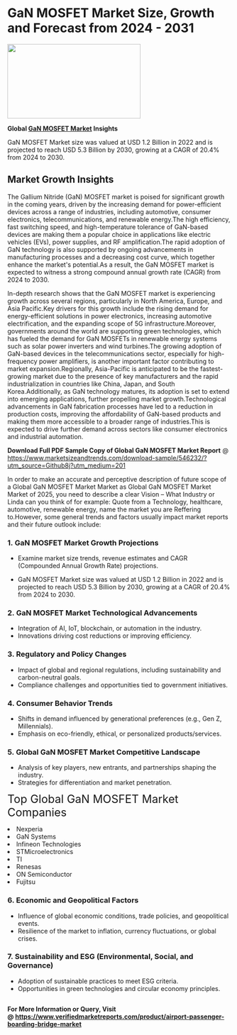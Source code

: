 <H1>GaN MOSFET Market Size, Growth and Forecast from 2024 - 2031</H1><img class="aligncenter size-medium wp-image-584254" src="https://thirdeyenews.in/wp-content/uploads/2024/09/Global-Market-Research-300x168.jpeg" alt="" width="300" height="168" /><p><strong>Global&nbsp;<a href="https://www.marketsizeandtrends.com/download-sample/546232/?utm_source=Github8j?utm_medium=201">GaN MOSFET Market</a> Insights</strong></p><p>GaN MOSFET Market size was valued at USD 1.2 Billion in 2022 and is projected to reach USD 5.3 Billion by 2030, growing at a CAGR of 20.4% from 2024 to 2030.</p><p><h2>Market Growth Insights</h2> <p>The Gallium Nitride (GaN) MOSFET market is poised for significant growth in the coming years, driven by the increasing demand for power-efficient devices across a range of industries, including automotive, consumer electronics, telecommunications, and renewable energy.The high efficiency, fast switching speed, and high-temperature tolerance of GaN-based devices are making them a popular choice in applications like electric vehicles (EVs), power supplies, and RF amplification.The rapid adoption of GaN technology is also supported by ongoing advancements in manufacturing processes and a decreasing cost curve, which together enhance the market's potential.As a result, the GaN MOSFET market is expected to witness a strong compound annual growth rate (CAGR) from 2024 to 2030.</p> <p>In-depth research shows that the GaN MOSFET market is experiencing growth across several regions, particularly in North America, Europe, and Asia Pacific.Key drivers for this growth include the rising demand for energy-efficient solutions in power electronics, increasing automotive electrification, and the expanding scope of 5G infrastructure.Moreover, governments around the world are supporting green technologies, which has fueled the demand for GaN MOSFETs in renewable energy systems such as solar power inverters and wind turbines.The growing adoption of GaN-based devices in the telecommunications sector, especially for high-frequency power amplifiers, is another important factor contributing to market expansion.Regionally, Asia-Pacific is anticipated to be the fastest-growing market due to the presence of key manufacturers and the rapid industrialization in countries like China, Japan, and South Korea.Additionally, as GaN technology matures, its adoption is set to extend into emerging applications, further propelling market growth.Technological advancements in GaN fabrication processes have led to a reduction in production costs, improving the affordability of GaN-based products and making them more accessible to a broader range of industries.This is expected to drive further demand across sectors like consumer electronics and industrial automation.<p><span class=""><strong>Download Full PDF Sample Copy of Global GaN MOSFET Market Report</strong> @ <a href="https://www.marketsizeandtrends.com/download-sample/546232/?utm_source=Github8j?utm_medium=201" target="_blank">https://www.marketsizeandtrends.com/download-sample/546232/?utm_source=Github8j?utm_medium=201</a></span></p><p>In order to make an accurate and perceptive description of future scope of a Global&nbsp;GaN MOSFET Market Market as Global&nbsp;GaN MOSFET Market Market of 2025, you need to describe a clear Vision &ndash; What Industry or Linda can you think of for example: Quote from a Technology, healthcare, automotive, renewable energy, name the market you are Reffering to.However, some general trends and factors usually impact market reports and their future outlook include:</p><h3>1.&nbsp;<strong>GaN MOSFET Market Growth Projections</strong></h3><ul><li>Examine market size trends, revenue estimates and CAGR (Compounded Annual Growth Rate) projections.</li><li><p>GaN MOSFET Market size was valued at USD 1.2 Billion in 2022 and is projected to reach USD 5.3 Billion by 2030, growing at a CAGR of 20.4% from 2024 to 2030.</p></li></ul><h3>2.&nbsp;<strong>GaN MOSFET Market Technological Advancements</strong></h3><ul><li>Integration of AI, IoT, blockchain, or automation in the industry.</li><li>Innovations driving cost reductions or improving efficiency.</li></ul><h3>3.&nbsp;<strong>Regulatory and Policy Changes</strong></h3><ul><li>Impact of global and regional regulations, including sustainability and carbon-neutral goals.</li><li>Compliance challenges and opportunities tied to government initiatives.</li></ul><h3>4.&nbsp;<strong>Consumer Behavior Trends</strong></h3><ul><li>Shifts in demand influenced by generational preferences (e.g., Gen Z, Millennials).</li><li>Emphasis on eco-friendly, ethical, or personalized products/services.</li></ul><h3>5.&nbsp;<strong>Global GaN MOSFET Market Competitive Landscape</strong></h3><ul><li>Analysis of key players, new entrants, and partnerships shaping the industry.</li><li>Strategies for differentiation and market penetration.</li></ul><p data-pm-slice="1 1 []"><span style="color: inherit; font-family: inherit; font-size: 25px;">Top Global GaN MOSFET Market Companies</span></p><div class="" data-test-id=""><p><li>Nexperia</li><li> GaN Systems</li><li> Infineon Technologies</li><li> STMicroelectronics</li><li> TI</li><li> Renesas</li><li> ON Semiconductor</li><li> Fujitsu</li></p></div><h3>6.&nbsp;<strong>Economic and Geopolitical Factors</strong></h3><ul><li>Influence of global economic conditions, trade policies, and geopolitical events.</li><li>Resilience of the market to inflation, currency fluctuations, or global crises.</li></ul><h3>7.&nbsp;<strong>Sustainability and ESG (Environmental, Social, and Governance)</strong></h3><ul><li>Adoption of sustainable practices to meet ESG criteria.</li><li>Opportunities in green technologies and circular economy principles.</li></ul><h2><strong style="font-size: 14px;">For More Information or Query, Visit @&nbsp;</strong><a style="background-color: #ffffff; font-size: 14px;" href="https://www.marketsizeandtrends.com/report/gan-mosfet-market/" target="_blank">https://www.verifiedmarketreports.com/product/airport-passenger-boarding-bridge-market</a></h2>